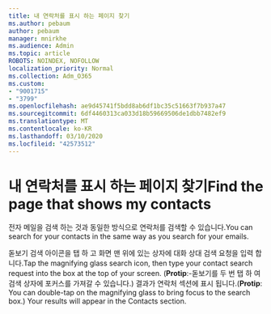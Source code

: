 ```yaml
---
title: 내 연락처를 표시 하는 페이지 찾기
ms.author: pebaum
author: pebaum
manager: mnirkhe
ms.audience: Admin
ms.topic: article
ROBOTS: NOINDEX, NOFOLLOW
localization_priority: Normal
ms.collection: Adm_O365
ms.custom:
- "9001715"
- "3799"
ms.openlocfilehash: ae9d45741f5bdd8ab6df1bc35c51663f7b937a47
ms.sourcegitcommit: 6df4460313ca033d18b59669506de1dbb7482ef9
ms.translationtype: MT
ms.contentlocale: ko-KR
ms.lasthandoff: 03/10/2020
ms.locfileid: "42573512"
---
```

# <a name="find-the-page-that-shows-my-contacts"></a><span data-ttu-id="40521-102">내 연락처를 표시 하는 페이지 찾기</span><span class="sxs-lookup"><span data-stu-id="40521-102">Find the page that shows my contacts</span></span>

<span data-ttu-id="40521-103">전자 메일을 검색 하는 것과 동일한 방식으로 연락처를 검색할 수 있습니다.</span><span class="sxs-lookup"><span data-stu-id="40521-103">You can search for your contacts in the same way as you search for your emails.</span></span>
 
<span data-ttu-id="40521-104">돋보기 검색 아이콘을 탭 하 고 화면 맨 위에 있는 상자에 대화 상대 검색 요청을 입력 합니다.</span><span class="sxs-lookup"><span data-stu-id="40521-104">Tap the magnifying glass search icon, then type your contact search request into the box at the top of your screen.</span></span> <span data-ttu-id="40521-105">(**Protip**:-돋보기를 두 번 탭 하 여 검색 상자에 포커스를 가져갈 수 있습니다.) 결과가 연락처 섹션에 표시 됩니다.</span><span class="sxs-lookup"><span data-stu-id="40521-105">(**Protip**: You can double-tap on the magnifying glass to bring focus to the search box.) Your results will appear in the Contacts section.</span></span>
